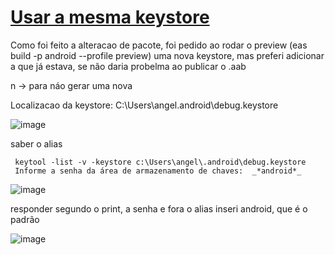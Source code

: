 # [Usar a mesma keystore](https://stackoverflow.com/questions/5488339/how-can-i-find-and-run-the-keytool)

Como foi feito a alteracao de pacote, foi pedido ao rodar o preview (eas build -p android --profile preview) uma nova keystore, mas preferi adicionar a que já estava, se não daria probelma ao publicar o .aab

n -> para náo gerar uma nova

Localizacao da keystore: C:\Users\angel\.android\debug.keystore

![image](https://user-images.githubusercontent.com/112843557/189023612-d5eefb69-7dc9-43b3-a452-ae149abeca46.png)

saber o alias

```
 keytool -list -v -keystore c:\Users\angel\.android\debug.keystore
 Informe a senha da área de armazenamento de chaves:  _*android*_
```
![image](https://user-images.githubusercontent.com/112843557/189024014-ccb442dc-a6c7-4cce-9955-8cbde4003010.png)

responder segundo o print, a senha e fora o alias inseri android, que é o padrão

![image](https://user-images.githubusercontent.com/112843557/189023229-a170ba3e-1420-414a-b8a8-695c68462551.png)
